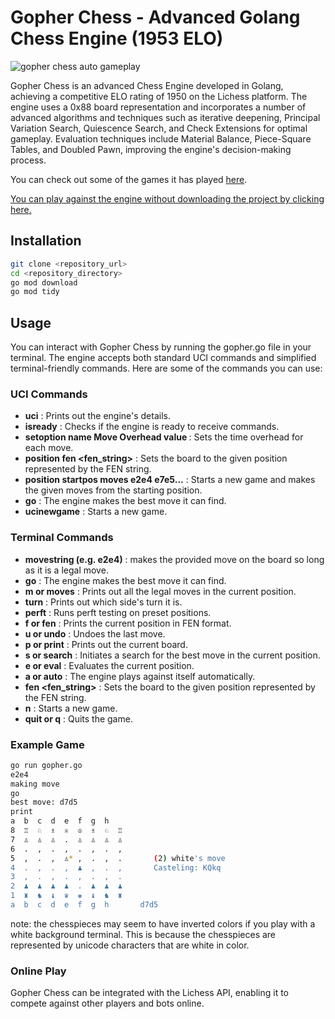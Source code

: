 # Gopher Chess - Advanced Golang Chess Engine (1953 ELO)

![gopher chess auto gameplay](https://media.giphy.com/media/v1.Y2lkPTc5MGI3NjExY2gydDVhaGVrYjd4ZXNtNjF6dXQybjJvdnI2d2UzYmU1bGlhbDRybSZlcD12MV9pbnRlcm5hbF9naWZfYnlfaWQmY3Q9Zw/QXDQ8N8DkuFUlMO9sD/giphy.gif)


Gopher Chess is an advanced Chess Engine developed in Golang, achieving a competitive ELO rating of 1950 on the Lichess platform. The engine uses a 0x88 board representation and incorporates a number of advanced algorithms and techniques such as iterative deepening, Principal Variation Search, Quiescence Search, and Check Extensions for optimal gameplay. Evaluation techniques include Material Balance, Piece-Square Tables, and Doubled Pawn, improving the engine's decision-making process.

You can check out some of the games it has played [here](https://lichess.org/@/gopher307).

[You can play against the engine without downloading the project by clicking here.](https://gopher-frontend-nq3ygk4l7a-uc.a.run.app)

## Installation

```bash
git clone <repository_url>
cd <repository_directory>
go mod download
go mod tidy
```

## Usage

You can interact with Gopher Chess by running the gopher.go file in your terminal. The engine accepts both standard UCI commands and simplified terminal-friendly commands. Here are some of the commands you can use:

### UCI Commands

- **uci** : Prints out the engine's details.
- **isready** : Checks if the engine is ready to receive commands.
- **setoption name Move Overhead value <ms>** : Sets the time overhead for each move.
- **position fen <fen_string>** : Sets the board to the given position represented by the FEN string.
- **position startpos moves e2e4 e7e5...** : Starts a new game and makes the given moves from the starting position.
- **go** : The engine makes the best move it can find.
- **ucinewgame** : Starts a new game.

### Terminal Commands

- **movestring (e.g. e2e4)** : makes the provided move on the board so long as it is a legal move.
- **go** : The engine makes the best move it can find.
- **m or moves** : Prints out all the legal moves in the current position.
- **turn** : Prints out which side's turn it is.
- **perft** : Runs perft testing on preset positions.
- **f or fen** : Prints the current position in FEN format.
- **u or undo** : Undoes the last move.
- **p or print** : Prints out the current board.
- **s or search** : Initiates a search for the best move in the current position.
- **e or eval** : Evaluates the current position.
- **a or auto** : The engine plays against itself automatically.
- **fen <fen_string>** : Sets the board to the given position represented by the FEN string.
- **n** : Starts a new game.
- **quit or q** : Quits the game.

### Example Game

```bash
go run gopher.go
e2e4
making move
go
best move: d7d5
print
a  b  c  d  e  f  g  h
8  ♖  ♘  ♗  ♕  ♔  ♗  ♘  ♖  
7  ♙  ♙  ♙  .  ♙  ♙  ♙  ♙  
6  .  ,  .  ,  .  ,  .  ,  
5  ,  .  ,  ♙* ,  .  ,  .       (2) white's move
4  .  ,  .  ,  ♟  ,  .  ,       Casteling: KQkq
3  ,  .  ,  .  ,  .  ,  .  
2  ♟  ♟  ♟  ♟  .  ♟  ♟  ♟  
1  ♜  ♞  ♝  ♛  ♚  ♝  ♞  ♜  
a  b  c  d  e  f  g  h       d7d5
```
note: the chesspieces may seem to have inverted colors if you play with a white background terminal. This is because the chesspieces are represented by unicode characters that are white in color.
### Online Play

Gopher Chess can be integrated with the Lichess API, enabling it to compete against other players and bots online. 
